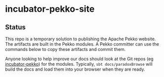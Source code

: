 # incubator-pekko-site

## Status

This repo is a temporary solution to publishing the Apache Pekko website. The artifacts
are built in the Pekko modules. A Pekko committer can use the commands below to
copy these artifacts and commit them.

Anyone looking to help improve our docs should look at the Git repos
(eg [incubator-pekko](https://github.com/apache/incubator-pekko)) for the modules.
Typically, `sbt docs/paradoxBrowse` will build the docs and load them into your browser
when they are ready.
